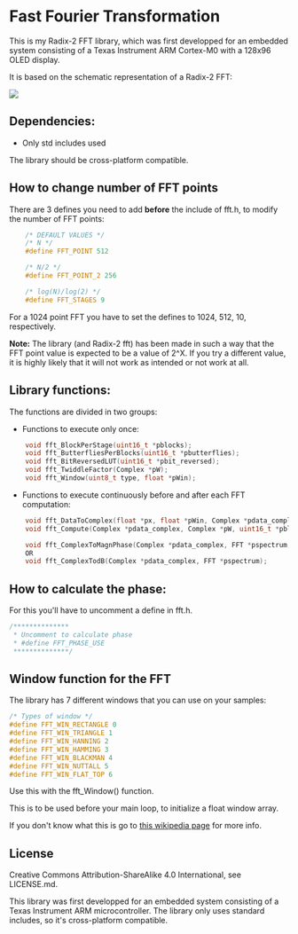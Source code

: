 # Fast Fourier Transformation


This is my Radix-2 FFT library, which was first developped for an embedded system consisting of a Texas Instrument ARM Cortex-M0 with a 128x96 OLED display.

It is based on the schematic representation of a Radix-2 FFT:

<img src="http://www.nicolaselectronics.be/wp-content/uploads/2013/06/FFT.gif">

## Dependencies:

* Only std includes used

The library should be cross-platform compatible.

## How to change number of FFT points

There are 3 defines you need to add **before** the include of fft.h, to modify the number of FFT points:

```C
	/* DEFAULT VALUES */
	/* N */
	#define FFT_POINT 512

	/* N/2 */
	#define FFT_POINT_2 256

	/* log(N)/log(2) */
	#define FFT_STAGES 9
```

For a 1024 point FFT you have to set the defines to 1024, 512, 10, respectively.

**Note:** The library (and Radix-2 fft) has been made in such a way that the FFT point value is expected to be a value of 2^X. If you try a different value, it is highly likely that it will not work as intended or not work at all.


## Library functions:

The functions are divided in two groups:

* Functions to execute only once:

```C
	void fft_BlockPerStage(uint16_t *pblocks);
	void fft_ButterfliesPerBlocks(uint16_t *pbutterflies);
	void fft_BitReversedLUT(uint16_t *pbit_reversed);
	void fft_TwiddleFactor(Complex *pW);
	void fft_Window(uint8_t type, float *pWin);
```

* Functions to execute continuously before and after each FFT computation:

```C
	void fft_DataToComplex(float *px, float *pWin, Complex *pdata_complex, uint16_t *pbit_reversed);
	void fft_Compute(Complex *pdata_complex, Complex *pW, uint16_t *pblocks, uint16_t *pbutterflies);

	void fft_ComplexToMagnPhase(Complex *pdata_complex, FFT *pspectrum, uint8_t normalize);
	OR
	void fft_ComplexTodB(Complex *pdata_complex, FFT *pspectrum);	
```
## How to calculate the phase:

For this you'll have to uncomment a define in fft.h.

```C
/**************
 * Uncomment to calculate phase
 * #define FFT_PHASE_USE
 **************/
```

## Window function for the FFT

The library has 7 different windows that you can use on your samples:

```C
/* Types of window */
#define FFT_WIN_RECTANGLE 0
#define FFT_WIN_TRIANGLE 1
#define FFT_WIN_HANNING 2
#define FFT_WIN_HAMMING 3
#define FFT_WIN_BLACKMAN 4
#define FFT_WIN_NUTTALL 5
#define FFT_WIN_FLAT_TOP 6
```

Use this with the fft_Window() function.

This is to be used before your main loop, to initialize a float window array.

If you don't know what this is go to [this wikipedia page](https://en.wikipedia.org/wiki/Window_function) for more info.

## License

Creative Commons Attribution-ShareAlike 4.0 International, see LICENSE.md.


This library was first developped for an embedded system consisting of a Texas Instrument ARM microcontroller.
The library only uses standard includes, so it's cross-platform compatible.
